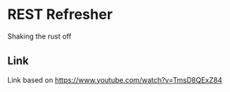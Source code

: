 # REST Refresher

Shaking the rust off

## Link
Link based on 
https://www.youtube.com/watch?v=TmsD8QExZ84